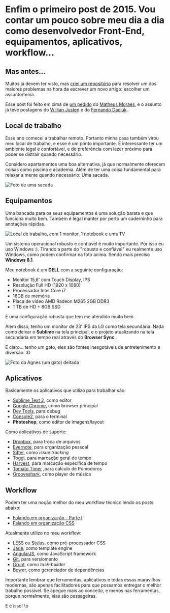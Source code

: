 # Enfim o primeiro post de 2015. Vou contar um pouco sobre meu dia a dia como desenvolvedor Front-End, equipamentos, aplicativos, workflow...

## Mas antes...

Muitos já devem ter visto, mas [criei um repositório](https://github.com/LFeh/1-post-por-dia) para resolver um dos maiores problemas na hora de escrever um novo artigo: escolher um assunto/tema.

Esse post foi feito em cima de [um pedido](https://github.com/LFeh/1-post-por-dia/issues/12) do [Matheus Moraes](https://github.com/matheusmmo), e o assunto já teve postagens do [Willian Justen](http://willianjusten.com.br/meu-dia-a-dia-como-dev-frontend/) e do [Fernando Daciuk](http://blog.da2k.com.br/2015/01/15/como-ser-um-dev-frontend-usando-linux/).

## Local de trabalho

Esse ano comecei a trabalhar remoto. Portanto minha casa também virou meu local de trabalho, e esse é um ponto importante. É interessante ter um ambiente legal e confortável, e de preferência com lazer próximo para poder se distrair quando necessário.

Considero apartamentos uma boa alternativa, já que normalmente oferecem coisas como piscina e academia. Além de ter uma coisa fundamental para relaxar a mente quando necessário: Uma sacada.

![Foto de uma sacada](/assets/img/blog/etc/sacada-do-predio.jpg)

## Equipamentos

Uma bancada para os seus equipamentos é uma solução barata e que funciona muito bem. Também é legal manter por perto um caderninho para anotações rápidas.

![Local de trabalho, com 1 monitor, 1 notebook e uma TV](/assets/img/blog/etc/workstation.jpg)

Um sistema operacional robusto e confiável é muito importante. Por isso eu uso Windows :). Tirando a parte do "robusto e confiável" eu realmente uso Windows, como podem confirmar na foto acima. Sendo mais preciso **Windows 8.1**.

Meu notebook é um **DELL** com a seguinte configuração:

*   Monitor 15,6' com Touch Display, IPS
*   Resolução Full HD (1920 x 1080)
*   Processador Intel Core i7
*   16GB de memória
*   Placa de vídeo AMD Radeon M265 2GB DDR3
*   1 TB de HD + 8GB SSD

É uma configuração robusta que tem me atendido muito bem.

Além disso, tenho um monitor de 23' IPS da LG como tela secundária. Nada como deixar o **Sublime** na tela principal, e o projeto atualizando na tela secundária em tempo real através do **Browser Sync**.

E claro... tenho um gato, eles são fontes inesgotáveis de entretenimento e diversão. :D

![Foto da Agnes (um gato) deitada](/assets/img/blog/etc/agnes.jpg)

## Aplicativos

Basicamente os aplicativos que utilizo para trabalhar são:

*   [Sublime Text 2](http://www.sublimetext.com/2), como editor
*   [Google Chrome](http://www.google.com.br/chrome/), como browser principal
*   [Dev Tools](https://developer.chrome.com/devtools), para debug
*   [Console2](http://sourceforge.net/projects/console/), para o terminal
*   **Photoshop**, como editor de imagens/layout

Como aplicativos de suporte:

*   [Dropbox](https://www.dropbox.com/), para troca de arquivos
*   [Evernote](https://evernote.com/intl/pt-br/), para organização pessoal
*   [Sifter](https://sifterapp.com/), como _issue tracking_
*   [Toggl](https://www.toggl.com/), para marcação geral de tempo
*   [Harvest](https://www.getharvest.com/), para marcação especifica de tempo
*   [Tomato Timer](http://tomato-timer.com/#) ,para calculo de Pomodoros
*   [Grooveshark](http://grooveshark.com/), como player de música

## Workflow

Podem ter uma noção melhor do meu workflow técnico lendo os posts abaixo:

*   [Falando em organização - Parte I](http://www.felipefialho.com/blog/2014/falando-em-organizacao-parte-1/)
*   [Falando em organização CSS](http://www.felipefialho.com/blog/2014/falando-em-organizacao-css/)

Atualmente utilizo no meu workflow:

*   [LESS](http://lesscss.org/) ou [Stylus](http://learnboost.github.io/stylus/), como pré-processador CSS
*   [Jade](http://jade-lang.com/), como template engine
*   [AngularJS](https://angularjs.org/), como JavaScript framework
*   [Git](http://git-scm.com/), para versiomento
*   [Grunt](http://gruntjs.com/), como _task-builder_
*   [Bower](http://bower.io/), como gerenciador de dependências

Importante lembrar que ferramentas, aplicativos e todas essas maravilhas modernas, são apenas facilitadores para que possamos entregar o melhor trabalho possível. Se apegue mais ao conceito, e menos nas ferramentas, porque normalmente, elas são passageiras.

E é isso! \o